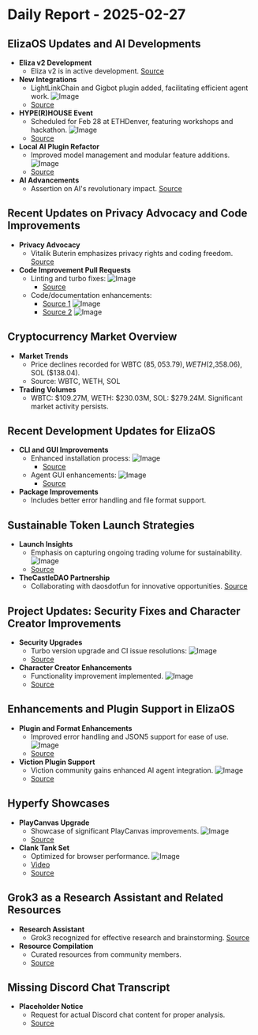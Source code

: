 # Daily Report - 2025-02-27

## ElizaOS Updates and AI Developments
- **Eliza v2 Development**
  - Eliza v2 is in active development. [Source](https://twitter.com/shawmakesmagic/status/1894976126273101919)
- **New Integrations**
  - LightLinkChain and Gigbot plugin added, facilitating efficient agent work. ![Image](https://pbs.twimg.com/media/GkzD3__XMAAsYaW.png)
  - [Source](https://twitter.com/ai16zdao/status/1895155092736917594)
- **HYPE(R)HOUSE Event**
  - Scheduled for Feb 28 at ETHDenver, featuring workshops and hackathon. ![Image](https://pbs.twimg.com/media/GkvYibXWEAQ-UDH.jpg)
  - [Source](https://twitter.com/ai16zdao/status/1895189595916247191)
- **Local AI Plugin Refactor**
  - Improved model management and modular feature additions. ![Image](https://opengraph.githubassets.com/1/elizaOS/eliza/pull/3704)
  - [Source](https://github.com/elizaOS/eliza/pull/3704)
- **AI Advancements**
  - Assertion on AI's revolutionary impact. [Source](https://twitter.com/0xwitchy/status/1895091948861693998)

## Recent Updates on Privacy Advocacy and Code Improvements
- **Privacy Advocacy**
  - Vitalik Buterin emphasizes privacy rights and coding freedom. [Source](https://twitter.com/shawmakesmagic/status/1894915051582300641)
- **Code Improvement Pull Requests**
  - Linting and turbo fixes: ![Image](https://opengraph.githubassets.com/1/elizaOS/eliza/pull/3703)
    - [Source](https://github.com/elizaOS/eliza/pull/3703)
  - Code/documentation enhancements:
    - [Source 1](https://github.com/elizaOS/eliza/pull/3705) ![Image](https://opengraph.githubassets.com/1/elizaOS/eliza/pull/3705)
    - [Source 2](https://github.com/elizaOS/eliza/pull/3707) ![Image](https://opengraph.githubassets.com/1/elizaOS/eliza/pull/3707)

## Cryptocurrency Market Overview
- **Market Trends**
  - Price declines recorded for WBTC ($85,053.79), WETH ($2,358.06), SOL ($138.04).
  - Source: WBTC, WETH, SOL
- **Trading Volumes**
  - WBTC: $109.27M, WETH: $230.03M, SOL: $279.24M. Significant market activity persists.

## Recent Development Updates for ElizaOS
- **CLI and GUI Improvements**
  - Enhanced installation process: ![Image](https://opengraph.githubassets.com/1/elizaOS/eliza/pull/3697)
    - [Source](https://github.com/elizaOS/eliza/pull/3697)
  - Agent GUI enhancements: ![Image](https://opengraph.githubassets.com/1/elizaOS/eliza/pull/3708)
    - [Source](https://github.com/elizaOS/eliza/pull/3708)
- **Package Improvements**
  - Includes better error handling and file format support.

## Sustainable Token Launch Strategies
- **Launch Insights**
  - Emphasis on capturing ongoing trading volume for sustainability. ![Image](https://pbs.twimg.com/media/Gk0POXAXAAAplGE.jpg)
  - [Source](https://twitter.com/ai16zdao/status/1895188402888130984)
- **TheCastleDAO Partnership**
  - Collaborating with daosdotfun for innovative opportunities. [Source](https://twitter.com/daosdotfun/status/1895196097968251263)

## Project Updates: Security Fixes and Character Creator Improvements
- **Security Upgrades**
  - Turbo version upgrade and CI issue resolutions: ![Image](https://opengraph.githubassets.com/1/elizaOS/eliza/pull/3700)
  - [Source](https://github.com/elizaOS/eliza/pull/3700)
- **Character Creator Enhancements**
  - Functionality improvement implemented. ![Image](https://opengraph.githubassets.com/1/elizaOS/eliza/pull/3710)
  - [Source](https://github.com/elizaOS/eliza/pull/3710)

## Enhancements and Plugin Support in ElizaOS
- **Plugin and Format Enhancements**
  - Improved error handling and JSON5 support for ease of use. ![Image](https://opengraph.githubassets.com/1/elizaOS/eliza/pull/3698)
  - [Source](https://github.com/elizaOS/eliza/pull/3698)
- **Viction Plugin Support**
  - Viction community gains enhanced AI agent integration. ![Image](https://opengraph.githubassets.com/1/elizaOS/eliza/pull/3701)
  - [Source](https://github.com/elizaOS/eliza/pull/3701)

## Hyperfy Showcases
- **PlayCanvas Upgrade**
  - Showcase of significant PlayCanvas improvements. ![Image](https://pbs.twimg.com/media/Gk00O1RWYAAJFhp.jpg)
  - [Source](https://twitter.com/dankvr/status/1895228607716565015)
- **Clank Tank Set**
  - Optimized for browser performance. ![Image](https://pbs.twimg.com/ext_tw_video_thumb/1895226709835718656/pu/img/xW6Xv3z45XheIwsA.jpg)
  - [Video](https://video.twimg.com/ext_tw_video/1895226709835718656/pu/vid/avc1/1280x720/QFUaiAnrNqdBk-Ge.mp4?tag=12)
  - [Source](https://twitter.com/dankvr/status/1895227466073153615)

## Grok3 as a Research Assistant and Related Resources
- **Research Assistant**
  - Grok3 recognized for effective research and brainstorming. [Source](https://twitter.com/dankvr/status/1895182115530276935)
- **Resource Compilation**
  - Curated resources from community members.
  - [Source](https://twitter.com/dankvr/status/1894998066094059706)

## Missing Discord Chat Transcript
- **Placeholder Notice**
  - Request for actual Discord chat content for proper analysis.
  - [Source](https://discord.com/channels/1253563208833433701/1326603270893867064)
